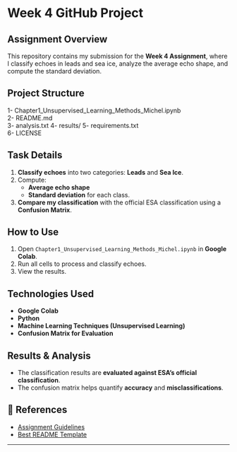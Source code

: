 # Week 4 GitHub Project

## Assignment Overview
This repository contains my submission for the **Week 4 Assignment**, where I classify echoes in leads and sea ice, analyze the average echo shape, and compute the standard deviation.

## Project Structure
1- Chapter1_Unsupervised_Learning_Methods_Michel.ipynb  
2- README.md  
3- analysis.txt
4- results/
5- requirements.txt  
6- LICENSE 

## Task Details
1. **Classify echoes** into two categories: **Leads** and **Sea Ice**.
2. Compute:
   - **Average echo shape**
   - **Standard deviation** for each class.
3. **Compare my classification** with the official ESA classification using a **Confusion Matrix**.

## How to Use
1. Open `Chapter1_Unsupervised_Learning_Methods_Michel.ipynb` in **Google Colab**.
2. Run all cells to process and classify echoes.
3. View the results.

## Technologies Used
- **Google Colab**
- **Python**
- **Machine Learning Techniques (Unsupervised Learning)**
- **Confusion Matrix for Evaluation**

## Results & Analysis
- The classification results are **evaluated against ESA’s official classification**.
- The confusion matrix helps quantify **accuracy** and **misclassifications**.

## 📌 References
- [Assignment Guidelines](https://drive.google.com/file/d/1HDSLjsWhLIDF-qbRj6sbGVd9t1LB7890/view?usp=drive_link)
- [Best README Template](https://github.com/othneildrew/Best-README-Template)
  
---
